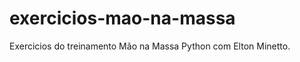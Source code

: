 exercicios-mao-na-massa
=======================

Exercicios do treinamento Mão na Massa Python com Elton Minetto.